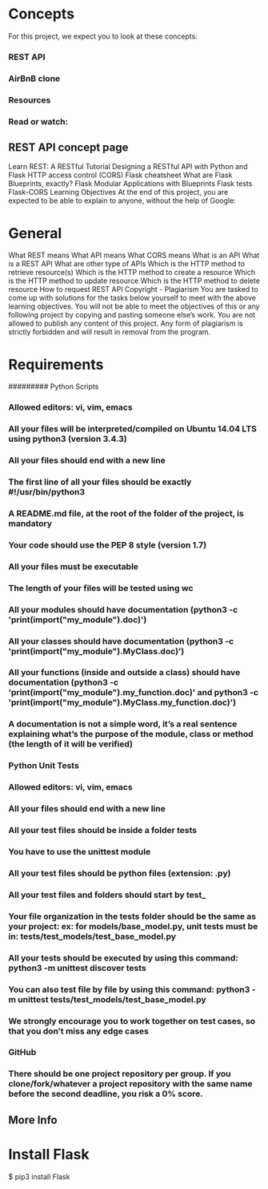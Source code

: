 # Concepts
For this project, we expect you to look at these concepts:

### REST API
### AirBnB clone
### Resources
### Read or watch:

## REST API concept page
Learn REST: A RESTful Tutorial
Designing a RESTful API with Python and Flask
HTTP access control (CORS)
Flask cheatsheet
What are Flask Blueprints, exactly?
Flask
Modular Applications with Blueprints
Flask tests
Flask-CORS
Learning Objectives
At the end of this project, you are expected to be able to explain to anyone, without the help of Google:

# General
What REST means
What API means
What CORS means
What is an API
What is a REST API
What are other type of APIs
Which is the HTTP method to retrieve resource(s)
Which is the HTTP method to create a resource
Which is the HTTP method to update resource
Which is the HTTP method to delete resource
How to request REST API
Copyright - Plagiarism
You are tasked to come up with solutions for the tasks below yourself to meet with the above learning objectives.
You will not be able to meet the objectives of this or any following project by copying and pasting someone else’s work.
You are not allowed to publish any content of this project.
Any form of plagiarism is strictly forbidden and will result in removal from the program.
# Requirements
######### Python Scripts
### Allowed editors: vi, vim, emacs
### All your files will be interpreted/compiled on Ubuntu 14.04 LTS using python3 (version 3.4.3)
### All your files should end with a new line
### The first line of all your files should be exactly #!/usr/bin/python3
### A README.md file, at the root of the folder of the project, is mandatory
### Your code should use the PEP 8 style (version 1.7)
### All your files must be executable
### The length of your files will be tested using wc
### All your modules should have documentation (python3 -c 'print(__import__("my_module").__doc__)')
### All your classes should have documentation (python3 -c 'print(__import__("my_module").MyClass.__doc__)')
### All your functions (inside and outside a class) should have documentation (python3 -c 'print(__import__("my_module").my_function.__doc__)' and python3 -c 'print(__import__("my_module").MyClass.my_function.__doc__)')
### A documentation is not a simple word, it’s a real sentence explaining what’s the purpose of the module, class or method (the length of it will be verified)
### Python Unit Tests
### Allowed editors: vi, vim, emacs
### All your files should end with a new line
### All your test files should be inside a folder tests
### You have to use the unittest module
### All your test files should be python files (extension: .py)
### All your test files and folders should start by test_
### Your file organization in the tests folder should be the same as your project: ex: for models/base_model.py, unit tests must be in: tests/test_models/test_base_model.py
### All your tests should be executed by using this command: python3 -m unittest discover tests
### You can also test file by file by using this command: python3 -m unittest tests/test_models/test_base_model.py
### We strongly encourage you to work together on test cases, so that you don’t miss any edge cases
### GitHub
### There should be one project repository per group. If you clone/fork/whatever a project repository with the same name before the second deadline, you risk a 0% score.

## More Info


# Install Flask
$ pip3 install Flask
